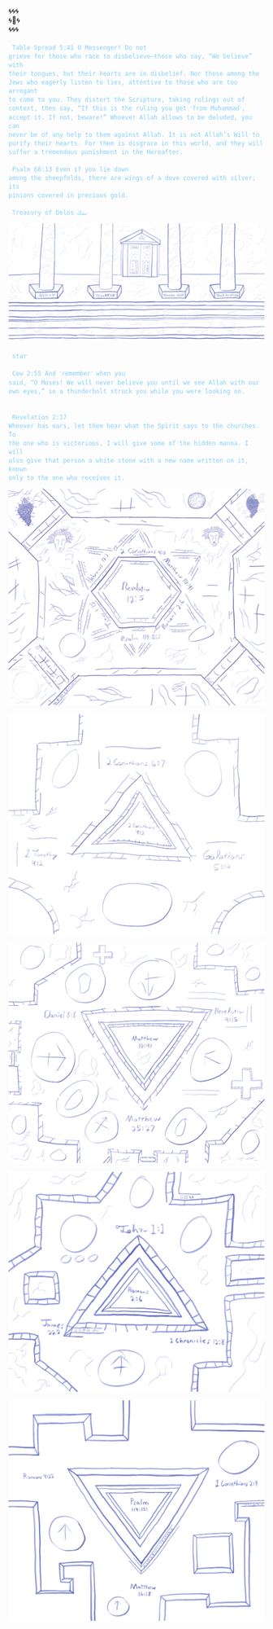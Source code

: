 🌀🌀🌀 <br/>
🌀🕋🌀<br/>
🌀🌀🌀<br/>
<br/>
<code style="color: lightskyblue"> Table Spread 5:41
O Messenger! Do not grieve for those who race to disbelieve—those who say, “We believe” with their tongues, but their hearts are in disbelief. Nor those among the Jews who eagerly listen to lies, attentive to those who are too arrogant to come to you. They distort the Scripture, taking rulings out of context, then say, “If this is the ruling you get ˹from Muḥammad˺, accept it. If not, beware!” Whoever Allah allows to be deluded, you can never be of any help to them against Allah. It is not Allah’s Will to purify their hearts. For them is disgrace in this world, and they will suffer a tremendous punishment in the Hereafter.
</code>
<br/>
<br/>
<code style="color: lightskyblue">
Psalm 68:13 Even if you lie down among the sheepfolds, there are wings of a dove covered with silver; its pinions covered in precious gold.
‭‭</code>
<br/>
<br/>
<code style="color: lightskyblue"> Treasury of Delos بنك </code>

![bank](/art/synagogue.jpeg)
<br/>
<br/>
<code style="color : lightskyblue"> star </code>
<br/>
<br/>
<code style="color : lightskyblue">
Cow 2:55 And ˹remember˺ when you said, “O Moses! We will never believe you until we see Allah with our own eyes,” so a thunderbolt struck you while you were looking on.
 </code>
<br/>
<br/>
<code style="color : lightskyblue">
Revelation 2:17 Whoever has ears, let them hear what the Spirit says to the churches. To the one who is victorious, I will give some of the hidden manna. I will also give that person a white stone with a new name written on it, known only to the one who receives it.
 </code>
<br/>


![bank](/art/starPreview2.jpeg)

![bank](/art/topDiamond.jpeg)

![bank](/art/topRightTriangle1.jpeg)

![bank](/art/bottomRightTriangle.jpeg)

![bank](/art/bottomTrianglePreview1.JPG)
